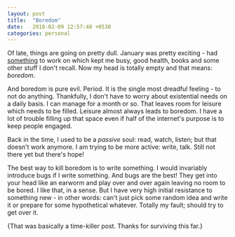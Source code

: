```yaml
---
layout: post
title:  "Boredom"
date:   2018-02-09 12:57:48 +0530
categories: personal
---
```



Of late, things are going on pretty dull. January was pretty exciting - had [something](https://github.com/letmutx/code-executor) to work on which kept me busy, good health, books and some other stuff I don't recall. Now my head is totally empty and that means: *boredom*.

And boredom is pure evil. Period. It is the single most dreadful feeling - to not do anything. Thankfully, I don't have to worry about existential needs on a daily basis. I can manage for a month or so. That leaves room for leisure which needs to be filled. Leisure almost always leads to boredom. I have a lot of trouble filling up that space even if half of the internet's purpose is to keep people engaged.

Back in the time, I used to be a *passive* soul: read, watch, listen; but that doesn't work anymore. I am trying to be more active: write, talk. Still not there yet but there's hope!

The best way to kill boredom is to write something. I would invariably introduce bugs if I write something. And bugs are the best! They get into your head like an earworm and play over and over again leaving no room to be bored. I like that, in a sense. But I have very high initial resistance to something new - in other words: can't just pick some random idea and write it or prepare for some hypothetical whatever. Totally my fault; should try to get over it.


{That was basically a time-killer post. Thanks for surviving this far.}


